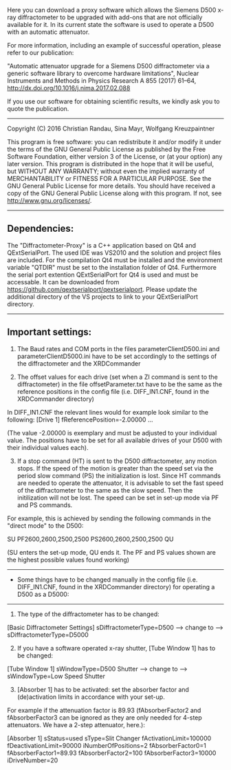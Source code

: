 Here you can download a proxy software which allows the Siemens D500 x-ray diffractometer to be upgraded with add-ons that are not officially available for it. In its current state the software is used to operate a D500 with an automatic attenuator.


For more information, including an example of successful operation, please refer to our publication:

"Automatic attenuator upgrade for a Siemens D500 diffractometer via a generic software library to overcome hardware limitations", Nuclear Instruments and Methods in Physics Research A 855 (2017) 61–64, 
http://dx.doi.org/10.1016/j.nima.2017.02.088

If you use our software for obtaining scientific results, we kindly ask you to quote the publication.

-----------------------------------------------------------------------

Copyright (C) 2016  Christian Randau, Sina Mayr, Wolfgang Kreuzpaintner

This program is free software: you can redistribute it and/or modify it under the terms of the GNU General Public License as published by the Free Software Foundation, either version 3 of the License, or (at your option) any later version. 
This program is distributed in the hope that it will be useful, but WITHOUT ANY WARRANTY; without even the implied warranty of MERCHANTABILITY or FITNESS FOR A PARTICULAR PURPOSE.  See the GNU General Public License for more details. 
You should have received a copy of the GNU General Public License along with this program.  If not, see <http://www.gnu.org/licenses/>.


-----------------------------------------------------------------------
Dependencies:
-----------------------------------------------------------------------

The "Diffractometer-Proxy" is a C++ application based on Qt4 and QExtSerialPort. The used IDE was VS2010 and the solution and project files are included. 
For the compilation Qt4 must be installed and the environment variable "QTDIR" must be set to the installation folder of Qt4. 
Furthermore the serial port extention QExtSerialPort for Qt4 is used and must be accessable. It can be downloaded from https://github.com/qextserialport/qextserialport. Please update the additional directory of the VS projects to link to your QExtSerialPort directory.

-----------------------------------------------------------------------
Important settings:
-----------------------------------------------------------------------

1) The Baud rates and COM ports in the files parameterClientD500.ini and parameterClientD5000.ini have to be set accordingly to the settings of the diffractometer and the XRDCommander

2) The offset values for each drive (set when a ZI command is sent to the diffractometer) in the file offsetParameter.txt have to be the same as the reference positions in the config file (i.e. DIFF_IN1.CNF, found in the XRDCommander directory)

In DIFF_IN1.CNF the relevant lines would for example look similar to the following:
[Drive 1]
fReferencePosition=-2.00000
...

(The value -2.00000 is exemplary and must be adjusted to your individual value. The positions have to be set for all available drives of your D500 with their individual values each).

3) If a stop command (HT) is sent to the D500 diffractometer, any motion stops. If the speed of the motion is greater than the speed set via the period slow command (PS) the initialization is lost. Since HT commands are needed to operate the attenuator, it is advisable to set the fast speed of the diffractometer to the same as the slow speed. Then the initilization will not be lost. The speed can be set in set-up mode via PF and PS commands.

For example, this is achieved by sending the following commands in the "direct mode" to the D500:

SU
PF2600,2600,2500,2500
PS2600,2600,2500,2500
QU

(SU enters the set-up mode, QU ends it. The PF and PS values shown are the highest possible values found working)


-----------------------------------------------------------------------
- Some things have to be changed manually in the config file (i.e. DIFF_IN1.CNF, found in the XRDCommander directory) for operating a D500 as a D5000:
-----------------------------------------------------------------------

1) The type of the diffractometer has to be changed:

[Basic Diffractometer Settings]
sDiffractometerType=D500 	--> change to --> 	sDiffractometerType=D5000

	
2) If you have a software operated x-ray shutter, [Tube Window 1] has to be changed:

[Tube Window 1]
sWindowType=D500 Shutter	--> change to -->	sWindowType=Low Speed Shutter


3) [Absorber 1] has to be activated: set the absorber factor and (de)activation limits in accordance with your set-up. 

For example if the attenuation factor is 89.93 (fAbsorberFactor2 and fAbsorberFactor3 can be ignored as they are only needed for 4-step attenuators. We have a 2-step attenuator, here.):

[Absorber 1]
sStatus=used
sType=Slit Changer
fActivationLimit=100000
fDeactivationLimit=90000
iNumberOfPositions=2
fAbsorberFactor0=1
fAbsorberFactor1=89.93
fAbsorberFactor2=100
fAbsorberFactor3=10000
iDriveNumber=20
